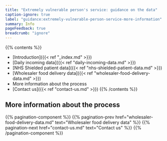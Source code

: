 ```yaml
---
title: "Extremely vulnerable person's service: guidance on the data"
caption-ignore: true
label: "guidance:extremely-vulnerable-person-service-more-information"
summary: Info
pageFeedback: true
breadcrumb: "ignore"
---
```


{{% contents %}}
- [Introduction]({{< ref "_index.md" >}})
- [Daily incoming data]({{< ref "daily-incoming-data.md" >}})
- [NHS Shielded patient data]({{< ref "nhs-shielded-patient-data.md" >}})
- [Wholesaler food delivery data]({{< ref "wholesaler-food-delivery-data.md" >}})
- More information about the process
- [Contact us]({{< ref "contact-us.md" >}})
{{% /contents %}}

## More information about the process

{{% pagination-component %}}
{{% pagination-prev href="wholesaler-food-delivery-data.md" text="Wholesaler food delivery data" %}}
{{% pagination-next href="contact-us.md" text="Contact us" %}}
{{% /pagination-component %}}
